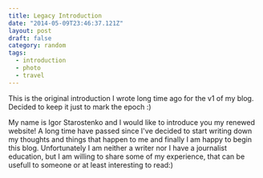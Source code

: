```yaml
---
title: Legacy Introduction
date: "2014-05-09T23:46:37.121Z"
layout: post
draft: false
category: random
tags:
  - introduction
  - photo
  - travel
---
```


This is the original introduction I wrote long time ago for the v1 of my blog. Decided to keep it just to mark the epoch :)

My name is Igor Starostenko and I would like to introduce you my renewed website! A long time have passed since I've decided to start writing down my thoughts and things that happen to me and finally I am happy to begin this blog. Unfortunately I am neither a writer nor I have a journalist education, but I am willing to share some of my experience, that can be usefull to someone or at least interesting to read:)

